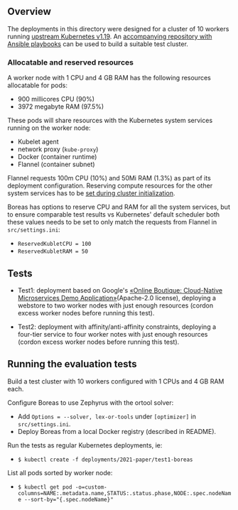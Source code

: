 ## Overview
The deployments in this directory were designed for a cluster of 10 workers running [upstream Kubernetes v1.19](https://github.com/kubernetes/kubernetes). An [accompanying repository with Ansible playbooks](https://github.com/torgeirl/kubernetes-playbooks) can be used to build a suitable test cluster.

### Allocatable and reserved resources
A worker node with 1 CPU and 4 GB RAM has the following resources allocatable for pods:
  - 900 millicores CPU (90%)
  - 3972 megabyte RAM (97.5%)

These pods will share resources with the Kubernetes system services running on the worker node:
  - Kubelet agent
  - network proxy (`kube-proxy`)
  - Docker (container runtime)
  - Flannel (container subnet)

Flannel requests 100m CPU (10%) and 50Mi RAM (1.3%) as part of its deployment configuration. Reserving compute resources for the other system services has to be [set during cluster initialization](https://v1-19.docs.kubernetes.io/docs/tasks/administer-cluster/reserve-compute-resources/). 

Boreas has options to reserve CPU and RAM for all the system services, but to ensure comparable test results vs Kubernetes' default scheduler both these values needs to be set to only match the requests from Flannel in `src/settings.ini`:
  - `ReservedKubletCPU = 100`
  - `ReservedKubletRAM = 50`

## Tests
  - Test1: deployment based on Google's [«Online Boutique: Cloud-Native Microservices Demo Application»](https://github.com/GoogleCloudPlatform/microservices-demo)(Apache-2.0 license), deploying a webstore to two worker nodes with just enough resources (cordon excess worker nodes before running this test).

  - Test2: deployment with affinity/anti-affinity constraints, deploying a four-tier service to four worker notes with just enough resources (cordon excess worker nodes before running this test).

## Running the evaluation tests
Build a test cluster with 10 workers configured with 1 CPUs and 4 GB RAM each.

Configure Boreas to use Zephyrus with the ortool solver:
  - Add `Options = --solver, lex-or-tools` under `[optimizer]` in `src/settings.ini`.
  - Deploy Boreas from a local Docker registry (described in README).

Run the tests as regular Kubernetes deployments, ie:
  - `$ kubectl create -f deployments/2021-paper/test1-boreas`

List all pods sorted by worker node:
  - `$ kubectl get pod -o=custom-columns=NAME:.metadata.name,STATUS:.status.phase,NODE:.spec.nodeName --sort-by="{.spec.nodeName}"` 
